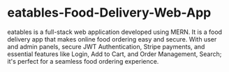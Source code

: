 # eatables-Food-Delivery-Web-App
 eatables is a full-stack web application developed using MERN. It is a food delivery app that makes online food ordering easy and secure. With user and admin panels, secure JWT Authentication, Stripe payments, and essential features like Login, Add to Cart, and Order Management, Search; it's perfect for a seamless food ordering experience.
